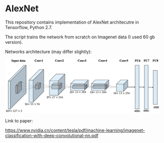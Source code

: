 # AlexNet

This repository contains implementation of AlexNet architecutre in Tensorflow, Python 2.7.

The script trains the network from scratch on Imagenet data (I used 60 gb version).

Networks architecture (may differ slightly):

![alt text](https://github.com/jakubkarczewski/AlexNet/blob/master/alexnet_arch.png)

Link to paper:

https://www.nvidia.cn/content/tesla/pdf/machine-learning/imagenet-classification-with-deep-convolutional-nn.pdf
